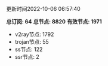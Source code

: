 更新时间2022-10-06 06:57:40

**总订阅: 64**
**总节点: 8820**
**有效节点: 1971**
- v2ray节点: 1792
- trojan节点: 55
- ss节点: 122
- ssr节点: 2
